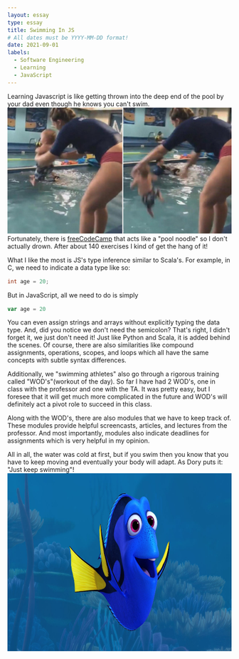 ```yaml
---
layout: essay
type: essay
title: Swimming In JS 
# All dates must be YYYY-MM-DD format!
date: 2021-09-01
labels:
  - Software Engineering
  - Learning
  - JavaScript
---
```


  Learning Javascript is like getting thrown into the deep end of the pool by your dad even though he knows you can't swim. 
<img class="ui medium right floated image" src="../images/babytoss.jpg">
Fortunately, there is [freeCodeCamp](https://www.freecodecamp.org/learn/javascript-algorithms-and-data-structures/) that acts like a "pool noodle" so I don't actually drown. After about 140 exercises I kind of get the hang of it! 

  What I like the most is JS's type inference similar to Scala's. For example, in C, we need to indicate a data type like so: 
```C
int age = 20;
``` 

But in JavaScript, all we need to do is simply
```JavaScript
var age = 20
```

You can even assign strings and arrays without explicitly typing the data type. And, did you notice we don't need the semicolon? That's right, I didn't forget it, we just don't need it! Just like Python and Scala, it is added behind the scenes. Of course, there are also similarities like compound assignments, operations, scopes, and loops which all have the same concepts with subtle syntax differences.

Additionally, we "swimming athletes" also go through a rigorous training called "WOD's"(workout of the day). So far I have had 2 WOD's, one in class with the professor and one with the TA. It was pretty easy, but I foresee that it will get much more complicated in the future and WOD's will definitely act a pivot role to succeed in this class. 

Along with the WOD's, there are also modules that we have to keep track of. These modules provide helpful screencasts, articles, and lectures from the professor. And most importantly, modules also indicate deadlines for assignments which is very helpful in my opinion.

All in all, the water was cold at first, but if you swim then you know that you have to keep moving and eventually your body will adapt. As Dory puts it: "Just keep swimming"! 
<img class="center aligned" src="../images/dory.jpeg" width="600" height="400">
